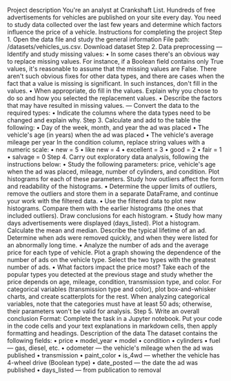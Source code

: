 
Project description
You're an analyst at Crankshaft List. Hundreds of free advertisements for vehicles are published on your site every day. You need to study data collected over the last few years and determine which factors influence the price of a vehicle.
Instructions for completing the project
Step 1. Open the data file and study the general information
File path: /datasets/vehicles_us.csv. Download dataset
Step 2. Data preprocessing
— Identify and study missing values:
•	In some cases there's an obvious way to replace missing values. For instance, if a Boolean field contains only True values, it's reasonable to assume that the missing values are False. There aren't such obvious fixes for other data types, and there are cases when the fact that a value is missing is significant. In such instances, don't fill in the values.
•	When appropriate, do fill in the values. Explain why you chose to do so and how you selected the replacement values.
•	Describe the factors that may have resulted in missing values.
— Convert the data to the required types:
•	Indicate the columns where the data types need to be changed and explain why.
Step 3. Calculate and add to the table the following:
•	Day of the week, month, and year the ad was placed
•	The vehicle's age (in years) when the ad was placed
•	The vehicle's average mileage per year
In the condition column, replace string values with a numeric scale:
•	new = 5
•	like new = 4
•	excellent = 3
•	good = 2
•	fair = 1
•	salvage = 0
Step 4. Carry out exploratory data analysis, following the instructions below:
•	Study the following parameters: price, vehicle's age when the ad was placed, mileage, number of cylinders, and condition. Plot histograms for each of these parameters. Study how outliers affect the form and readability of the histograms.
•	Determine the upper limits of outliers, remove the outliers and store them in a separate DataFrame, and continue your work with the filtered data.
•	Use the filtered data to plot new histograms. Compare them with the earlier histograms (the ones that included outliers). Draw conclusions for each histogram.
•	Study how many days advertisements were displayed (days_listed). Plot a histogram. Calculate the mean and median. Describe the typical lifetime of an ad. Determine when ads were removed quickly, and when they were listed for an abnormally long time.
•	Analyze the number of ads and the average price for each type of vehicle. Plot a graph showing the dependence of the number of ads on the vehicle type. Select the two types with the greatest number of ads.
•	What factors impact the price most? Take each of the popular types you detected at the previous stage and study whether the price depends on age, mileage, condition, transmission type, and color. For categorical variables (transmission type and color), plot box-and-whisker charts, and create scatterplots for the rest. When analyzing categorical variables, note that the categories must have at least 50 ads; otherwise, their parameters won't be valid for analysis.
Step 5. Write an overall conclusion
Format: Complete the task in a Jupyter notebook. Put your code in the code cells and your text explanations in markdown cells, then apply formatting and headings.
Description of the data
The dataset contains the following fields:
•	price
•	model_year
•	model
•	condition
•	cylinders
•	fuel — gas, diesel, etc.
•	odometer — the vehicle's mileage when the ad was published
•	transmission
•	paint_color
•	is_4wd — whether the vehicle has 4-wheel drive (Boolean type)
•	date_posted — the date the ad was published
•	days_listed — from publication to removal
